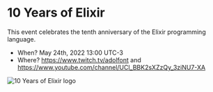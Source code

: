 # 10 Years of Elixir

This event celebrates the tenth anniversary of the Elixir programming language.

- When? May 24th, 2022 13:00 UTC-3
- Where? https://www.twitch.tv/adolfont and https://www.youtube.com/channel/UCl_BBK2sXZzQy_3ziNU7-XA

![10 Years of Elixir logo](https://user-images.githubusercontent.com/79562/168623495-c3a0d6e0-15a5-489d-90c8-a4fd48f1bd41.jpeg)
